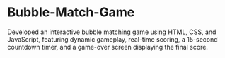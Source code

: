 # Bubble-Match-Game
Developed an interactive bubble matching game using HTML, CSS, and JavaScript, featuring dynamic gameplay, real-time scoring, a 15-second countdown timer, and a game-over screen displaying the final score.
